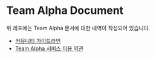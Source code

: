 # Team Alpha Document
위 레포에는 Team Alpha 문서에 대한 내역이 작성되어 있습니다.
* [커뮤니티 가이드라인](Coummity_Guide_Line.md)
* [Team Alpha 서비스 이용 약관]()
